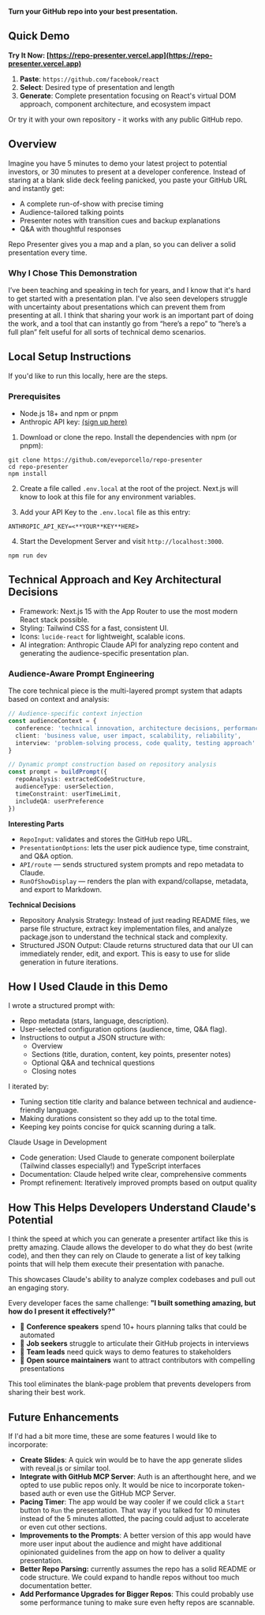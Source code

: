<a alt="Repo Presenter logo featuring three green icons: a GitHub cat, a sparkling star, and a presentation screen, above large text Repo Presenter in black and green. The design is clean and modern, conveying a professional and inviting tone.">

**Turn your GitHub repo into your best presentation.**

## Quick Demo

**Try It Now: [https://repo-presenter.vercel.app](https://repo-presenter.vercel.app)**

1. **Paste**: `https://github.com/facebook/react` 
2. **Select**: Desired type of presentation and length
3. **Generate**: Complete presentation focusing on React's virtual DOM approach, component architecture, and ecosystem impact

Or try it with your own repository - it works with any public GitHub repo.

## Overview

Imagine you have 5 minutes to demo your latest project to potential investors, or 30 minutes to present at a developer conference. Instead of staring at a blank slide deck feeling panicked, you paste your GitHub URL and instantly get:

* A complete run-of-show with precise timing
* Audience-tailored talking points
* Presenter notes with transition cues and backup explanations
* Q&A with thoughtful responses

Repo Presenter gives you a map and a plan, so you can deliver a solid presentation every time.

### Why I Chose This Demonstration

I’ve been teaching and speaking in tech for years, and I know that it's hard to get started with a presentation plan. I've also seen developers struggle with uncertainty about presentations which can prevent them from presenting at all. I think that sharing your work is an important part of doing the work, and a tool that can instantly go from “here’s a repo” to “here’s a full plan” felt useful for all sorts of technical demo scenarios.

## Local Setup Instructions

If you'd like to run this locally, here are the steps.

### Prerequisites
* Node.js 18+ and npm or pnpm
* Anthropic API key: [(sign up here)](https://www.anthropic.com)

1. Download or clone the repo. Install the dependencies with npm (or pnpm):

```
git clone https://github.com/eveporcello/repo-presenter
cd repo-presenter
npm install
```

2. Create a file called `.env.local` at the root of the project. Next.js will know to look at this file for any environment variables.

3. Add your API Key to the `.env.local` file as this entry:

```
ANTHROPIC_API_KEY=<**YOUR**KEY**HERE>
```

4. Start the Development Server and visit `http://localhost:3000`.

```
npm run dev
```

## Technical Approach and Key Architectural Decisions

* Framework: Next.js 15 with the App Router to use the most modern React stack possible.
* Styling: Tailwind CSS for a fast, consistent UI.
* Icons: `lucide-react` for lightweight, scalable icons.
* AI integration: Anthropic Claude API for analyzing repo content and generating the audience-specific presentation plan.

### Audience-Aware Prompt Engineering

The core technical piece is the multi-layered prompt system that adapts based on context and analysis:

```typescript
// Audience-specific context injection
const audienceContext = {
  conference: 'technical innovation, architecture decisions, performance optimizations',
  client: 'business value, user impact, scalability, reliability',
  interview: 'problem-solving process, code quality, testing approach'
}

// Dynamic prompt construction based on repository analysis
const prompt = buildPrompt({
  repoAnalysis: extractedCodeStructure,
  audienceType: userSelection,
  timeConstraint: userTimeLimit,
  includeQA: userPreference
})
```

**Interesting Parts**

* `RepoInput`: validates and stores the GitHub repo URL.
* `PresentationOptions`: lets the user pick audience type, time constraint, and Q&A option.
* `API/route` — sends structured system prompts and repo metadata to Claude.
* `RunOfShowDisplay` — renders the plan with expand/collapse, metadata, and export to Markdown.


**Technical Decisions**

* Repository Analysis Strategy: Instead of just reading README files, we parse file structure, extract key implementation files, and analyze package.json to understand the technical stack and complexity.
* Structured JSON Output: Claude returns structured data that our UI can immediately render, edit, and export. This is easy to use for slide generation in future iterations.

## How I Used Claude in this Demo

I wrote a structured prompt with:
* Repo metadata (stars, language, description).
* User-selected configuration options (audience, time, Q&A flag).
* Instructions to output a JSON structure with:
    * Overview
    * Sections (title, duration, content, key points, presenter notes)
    * Optional Q&A and technical questions
    * Closing notes

I iterated by:
* Tuning section title clarity and balance between technical and audience-friendly language.
* Making durations consistent so they add up to the total time.
* Keeping key points concise for quick scanning during a talk.

Claude Usage in Development
* Code generation: Used Claude to generate component boilerplate (Tailwind classes especially!) and TypeScript interfaces
* Documentation: Claude helped write clear, comprehensive comments
* Prompt refinement: Iteratively improved prompts based on output quality

## How This Helps Developers Understand Claude's Potential

I think the speed at which you can generate a presenter artifact like this is pretty amazing. Claude allows the developer to do what they do best (write code), and then they can rely on Claude to generate a list of key talking points that will help them execute their presentation with panache. 

This showcases Claude's ability to analyze complex codebases and pull out an engaging story. 

Every developer faces the same challenge: **"I built something amazing, but how do I present it effectively?"**

- 🎯 **Conference speakers** spend 10+ hours planning talks that could be automated
- 💼 **Job seekers** struggle to articulate their GitHub projects in interviews  
- 👥 **Team leads** need quick ways to demo features to stakeholders
- 🏢 **Open source maintainers** want to attract contributors with compelling presentations

This tool eliminates the blank-page problem that prevents developers from sharing their best work.

## Future Enhancements

If I'd had a bit more time, these are some features I would like to incorporate:

* **Create Slides**: A quick win would be to have the app generate slides with reveal.js or similar tool.
* **Integrate with GitHub MCP Server**: Auth is an afterthought here, and we opted to use public repos only. It would be nice to incorporate token-based auth or even use the GitHub MCP Server.
* **Pacing Timer**: The app would be way cooler if we could click a `Start` button to `Run` the presentation. That way if you talked for 10 minutes instead of the 5 minutes allotted, the pacing could adjust to accelerate or even cut other sections.
* **Improvements to the Prompts**: A better version of this app would have more user input about the audience and might have additional opinionated guidelines from the app on how to deliver a quality presentation.
* **Better Repo Parsing:** currently assumes the repo has a solid README or code structure. We could expand to handle repos without too much documentation better.
* **Add Performance Upgrades for Bigger Repos**: This could probably use some performance tuning to make sure even hefty repos are scannable.